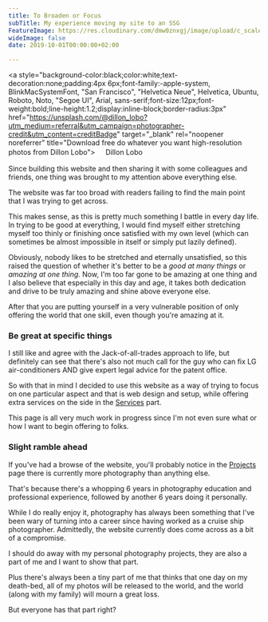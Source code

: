 ```yaml
---
title: To Broaden or Focus
subTitle: My experience moving my site to an SSG
FeatureImage: https://res.cloudinary.com/dmw0znxgj/image/upload/c_scale,h_800,x_0/v1543570464/traffic.jpg
wideImage: false
date: 2019-10-01T00:00:00+02:00

---
```

<a style="background-color:black;color:white;text-decoration:none;padding:4px 6px;font-family:-apple-system, BlinkMacSystemFont, "San Francisco", "Helvetica Neue", Helvetica, Ubuntu, Roboto, Noto, "Segoe UI", Arial, sans-serif;font-size:12px;font-weight:bold;line-height:1.2;display:inline-block;border-radius:3px" href="https://unsplash.com/@dillon_lobo?utm_medium=referral&utm_campaign=photographer-credit&utm_content=creditBadge" target="_blank" rel="noopener noreferrer" title="Download free do whatever you want high-resolution photos from Dillon Lobo"><span style="display:inline-block;padding:2px 3px"><svg xmlns="http://www.w3.org/2000/svg" style="height:12px;width:auto;position:relative;vertical-align:middle;top:-1px;fill:white" viewBox="0 0 32 32"><title>unsplash-logo</title><path d="M20.8 18.1c0 2.7-2.2 4.8-4.8 4.8s-4.8-2.1-4.8-4.8c0-2.7 2.2-4.8 4.8-4.8 2.7.1 4.8 2.2 4.8 4.8zm11.2-7.4v14.9c0 2.3-1.9 4.3-4.3 4.3h-23.4c-2.4 0-4.3-1.9-4.3-4.3v-15c0-2.3 1.9-4.3 4.3-4.3h3.7l.8-2.3c.4-1.1 1.7-2 2.9-2h8.6c1.2 0 2.5.9 2.9 2l.8 2.4h3.7c2.4 0 4.3 1.9 4.3 4.3zm-8.6 7.5c0-4.1-3.3-7.5-7.5-7.5-4.1 0-7.5 3.4-7.5 7.5s3.3 7.5 7.5 7.5c4.2-.1 7.5-3.4 7.5-7.5z"></path></svg></span><span style="display:inline-block;padding:2px 3px">Dillon Lobo</span></a>

Since building this website and then sharing it with some colleagues and friends, one thing was brought to my attention above everything else.

The website was far too broad with readers failing to find the main point that I was trying to get across. 

This makes sense, as this is pretty much something I battle in every day life. In trying to be good at everything, I would find myself either stretching myself too thinly or finishing once satisfied with my own level (which can sometimes be almost impossible in itself or simply put lazily defined).

Obviously, nobody likes to be stretched and eternally unsatisfied, so this raised the question of whether it's better to be a _good at many things_ or _amazing at one thing_. Now, I'm too far gone to be amazing at one thing and I also believe that especially in this day and age, it takes both dedication and drive to be truly amazing and shine above everyone else.

After that you are putting yourself in a very vulnerable position of only offering the world that one skill, even though you're amazing at it.

### Be great at specific things

I still like and agree with the Jack-of-all-trades approach to life, but definitely can see that there's also not much call for the guy who can fix LG air-conditioners AND give expert legal advice for the patent office.

So with that in mind I decided to use this website as a way of trying to focus on one particular aspect and that is web design and setup, while offering extra services on the side in the [Services](/services "Services") part. 

This page is all very much work in progress since I'm not even sure what or how I want to begin offering to folks.

### Slight ramble ahead

If you've had a browse of the website, you'll probably notice in the [Projects](/projects "Projects") page there is currently more photography than anything else. 

That's because there's a whopping 6 years in photography education and professional experience, followed by another 6 years doing it personally.

While I do really enjoy it, photography has always been something that I've been wary of turning into a career since having worked as a cruise ship photographer. Admittedly, the website currently does come across as a bit of a compromise.

I should do away with my personal photography projects, they are also a part of me and I want to show that part.

Plus there's always been a tiny part of me that thinks that one day on my death-bed, all of my photos will be released to the world, and the world (along with my family) will mourn a great loss.

But everyone has that part right?